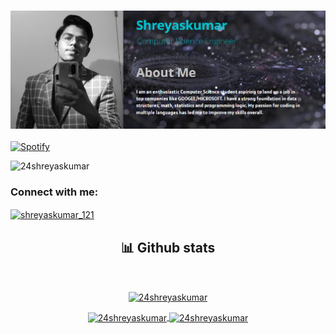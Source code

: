 ### 
### <h3 align="center"><img src = 'Banner.png'></h3>

[![Spotify](https://novatorem-three-sage.vercel.app/api/spotify)](https://open.spotify.com/user/24rthDevil)

<p align="left"> <img src="https://komarev.com/ghpvc/?username=24shreyaskumar&label=Profile%20views&color=0e75b6&style=flat-square" alt="24shreyaskumar" /> </p>

<h3 align="left">Connect with me:</h3>
<p align="left">
<a href="https://www.hackerrank.com/shreyaskumar_121" target="blank"><img align="center" src="https://raw.githubusercontent.com/rahuldkjain/github-profile-readme-generator/master/src/images/icons/Social/hackerrank.svg" alt="shreyaskumar_121" height="30" width="40" /></a>
</p>


<div>
    <h2 align="center" font color = "0093AB"> 📊 Github stats </h2>
      <br/>
        <p align="center">
          <a href="https://github.com/24Shreyaskumar/">
          <img align="center" src="https://github-readme-stats.vercel.app/api/top-langs?username=24shreyaskumar&show_icons=true&theme=onedark&title_color=FFD124&text_color=00AFC1&hide_border=true&locale=en" alt="24shreyaskumar" /></a>
        </p>
        <p align="center">
          <a href="https://github.com/24Shreyaskumar/">
          <img width = "49.5%" align="center" src="https://github-readme-stats.vercel.app/api?username=24shreyaskumar&show_icons=true&theme=onedark&title_color=FFD124&text_color=00AFC1&hide_border=true&locale=en" alt="24shreyaskumar">
          <img width = "49.5%" align="center" src="https://github-readme-streak-stats.herokuapp.com/?user=24shreyaskumar&show_icons=true&theme=onedark&title_color=FFD124&text_color=00AFC1&hide_border=true&locale=en" alt="24shreyaskumar" />
          </a>
       </p>
     <br>
  </div> 





<!--
**24Shreyaskumar/24Shreyaskumar** is a ✨ _special_ ✨ repository because its `README.md` (this file) appears on your GitHub profile.

Here are some ideas to get you started:

- 🔭 I’m currently working on ...
- 🌱 I’m currently learning ...
- 👯 I’m looking to collaborate on ...
- 🤔 I’m looking for help with ...
- 💬 Ask me about ...
- 📫 How to reach me: ...
- 😄 Pronouns: ...
- ⚡ Fun fact: ...
-->
<!--
**24Shreyaskumar/24Shreyaskumar** is a ✨ _special_ ✨ repository because its `README.md` (this file) appears on your GitHub profile.

Here are some ideas to get you started:

- 🔭 I’m currently working on ...
- 🌱 I’m currently learning ...
- 👯 I’m looking to collaborate on ...
- 🤔 I’m looking for help with ...
- 💬 Ask me about ...
- 📫 How to reach me: ...
- 😄 Pronouns: ...
- ⚡ Fun fact: ...
-->
